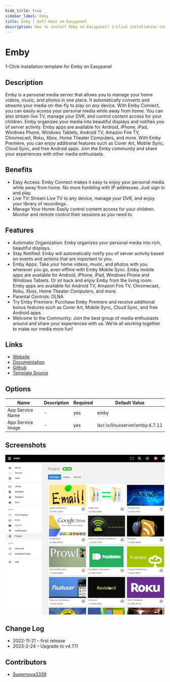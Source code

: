 ```yaml
---
hide_title: true
sidebar_label: Emby
title: Emby | Self-Host on Easypanel
description: How to install Emby on Easypanel? 1-Click installation template for Emby on Easypanel
---
```


<!-- generated -->

# Emby

1-Click installation template for Emby on Easypanel

## Description

Emby is a personal media server that allows you to manage your home videos, music, and photos in one place. It automatically converts and streams your media on-the-fly to play on any device. With Emby Connect, you can easily access your personal media while away from home. You can also stream live TV, manage your DVR, and control content access for your children. Emby organizes your media into beautiful displays and notifies you of server activity. Emby apps are available for Android, iPhone, iPad, Windows Phone, Windows Tablets, Android TV, Amazon Fire TV, Chromecast, Roku, Xbox, Home Theater Computers, and more. With Emby Premiere, you can enjoy additional features such as Cover Art, Mobile Sync, Cloud Sync, and free Android apps. Join the Emby community and share your experiences with other media enthusiasts.

## Benefits

- Easy Access: Emby Connect makes it easy to enjoy your personal media while away from home. No more fumbling with IP addresses. Just sign in and play.
- Live TV: Stream Live TV to any device, manage your DVR, and enjoy your library of recordings.
- Manage Your Home: Easily control content access for your children. Monitor and remote control their sessions as you need to.

## Features

- Automatic Organization: Emby organizes your personal media into rich, beautiful displays.
- Stay Notified: Emby will automatically notify you of server activity based on events and actions that are important to you.
- Emby Apps: Take your home videos, music, and photos with you wherever you go, even offline with Emby Mobile Sync. Emby mobile apps are available for Android, iPhone, iPad, Windows Phone and Windows Tablets. Or sit back and enjoy Emby from the living room. Emby apps are available for Android TV, Amazon Fire TV, Chromecast, Roku, Xbox, Home Theater Computers, and more.
- Parental Controls: DLNA
- Try Emby Premiere: Purchase Emby Premiere and receive additional bonus features such as Cover Art, Mobile Sync, Cloud Sync, and free Android apps.
- Welcome to the Community: Join the best group of media enthusiasts around and share your experiences with us. We’re all working together to make our media more fun!

## Links

- [Website](https://emby.media/)
- [Documentation](https://support.emby.media/support/home)
- [Github](https://github.com/MediaBrowser/Emby)
- [Template Source](https://github.com/easypanel-io/templates/tree/main/templates/emby)

## Options

Name | Description | Required | Default Value
-|-|-|-
App Service Name | - | yes | emby
App Service Image | - | yes | lscr.io/linuxserver/emby:4.7.11

## Screenshots

![Emby Screenshot](./assets/screenshot.png)

## Change Log

- 2022-11-21 – first release
- 2023-2-24 – Upgrade to v4.7.11

## Contributors

- [Supernova3339](https://github.com/Supernova3339)
